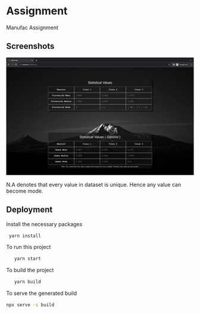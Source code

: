 
# Assignment

Manufac Assignment



## Screenshots

![App Screenshot](src/screenshots/screenshot.png)

N.A denotes that every value in dataset is unique. Hence any value can become mode.


## Deployment

Install the necessary packages

```bash
 yarn install
```

To run this project

```bash
   yarn start

```

To build the project

```bash
   yarn build
```

To serve the generated build

```bash
npx serve -s build
```
